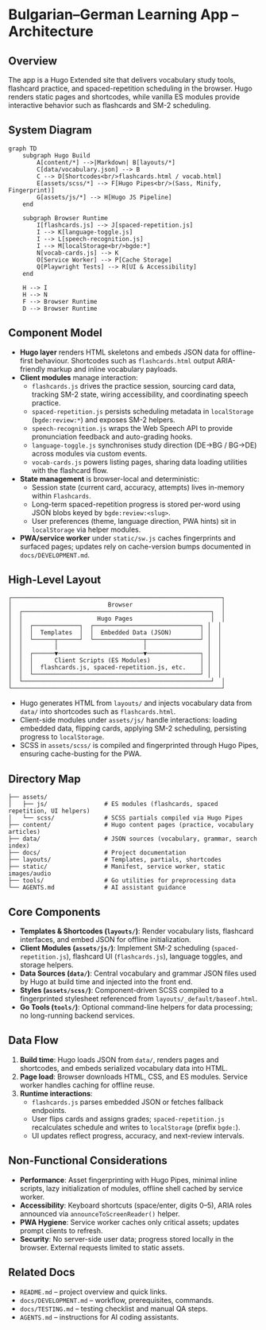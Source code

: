 # Bulgarian–German Learning App – Architecture

## Overview

The app is a Hugo Extended site that delivers vocabulary study tools, flashcard practice, and spaced-repetition scheduling in the browser. Hugo renders static pages and shortcodes, while vanilla ES modules provide interactive behavior such as flashcards and SM-2 scheduling.

## System Diagram

```mermaid
graph TD
    subgraph Hugo Build
        A[content/*] -->|Markdown| B[layouts/*]
        C[data/vocabulary.json] --> B
        C --> D[Shortcodes<br/>flashcards.html / vocab.html]
        E[assets/scss/*] --> F[Hugo Pipes<br/>(Sass, Minify, Fingerprint)]
        G[assets/js/*] --> H[Hugo JS Pipeline]
    end

    subgraph Browser Runtime
        I[flashcards.js] --> J[spaced-repetition.js]
        I --> K[language-toggle.js]
        I --> L[speech-recognition.js]
        I --> M[localStorage<br/>bgde:*]
        N[vocab-cards.js] --> K
        O[Service Worker] --> P[Cache Storage]
        Q[Playwright Tests] --> R[UI & Accessibility]
    end

    H --> I
    H --> N
    F --> Browser Runtime
    D --> Browser Runtime
```

## Component Model

- **Hugo layer** renders HTML skeletons and embeds JSON data for offline-first behaviour. Shortcodes such as `flashcards.html` output ARIA-friendly markup and inline vocabulary payloads.
- **Client modules** manage interaction:
  - `flashcards.js` drives the practice session, sourcing card data, tracking SM-2 state, wiring accessibility, and coordinating speech practice.
  - `spaced-repetition.js` persists scheduling metadata in `localStorage` (`bgde:review:*`) and exposes SM-2 helpers.
  - `speech-recognition.js` wraps the Web Speech API to provide pronunciation feedback and auto-grading hooks.
  - `language-toggle.js` synchronises study direction (DE→BG / BG→DE) across modules via custom events.
  - `vocab-cards.js` powers listing pages, sharing data loading utilities with the flashcard flow.
- **State management** is browser-local and deterministic:
  - Session state (current card, accuracy, attempts) lives in-memory within `Flashcards`.
  - Long-term spaced-repetition progress is stored per-word using JSON blobs keyed by `bgde:review:<slug>`.
  - User preferences (theme, language direction, PWA hints) sit in `localStorage` via helper modules.
- **PWA/service worker** under `static/sw.js` caches fingerprints and surfaced pages; updates rely on cache-version bumps documented in `docs/DEVELOPMENT.md`.

## High-Level Layout

```text
┌───────────────────────────────────────────────────────────┐
│                           Browser                         │
│  ┌─────────────────────────────────────────────────────┐  │
│  │                     Hugo Pages                      │  │
│  │  ┌─────────────┐  ┌──────────────────────────────┐ │  │
│  │  │  Templates  │  │  Embedded Data (JSON)        │ │  │
│  │  └──────┬──────┘  └──────────────┬───────────────┘ │  │
│  │         │                        │                 │  │
│  │  ┌──────▼────────────────────────▼───────────────┐ │  │
│  │  │      Client Scripts (ES Modules)              │ │  │
│  │  │  flashcards.js, spaced-repetition.js, etc.    │ │  │
│  │  └───────────────────────────────────────────────┘ │  │
│  └─────────────────────────────────────────────────────┘  │
└───────────────────────────────────────────────────────────┘
```

- Hugo generates HTML from `layouts/` and injects vocabulary data from `data/` into shortcodes such as `flashcards.html`.
- Client-side modules under `assets/js/` handle interactions: loading embedded data, flipping cards, applying SM-2 scheduling, persisting progress to `localStorage`.
- SCSS in `assets/scss/` is compiled and fingerprinted through Hugo Pipes, ensuring cache-busting for the PWA.

## Directory Map

```text
├── assets/
│   ├── js/                # ES modules (flashcards, spaced repetition, UI helpers)
│   └── scss/              # SCSS partials compiled via Hugo Pipes
├── content/               # Hugo content pages (practice, vocabulary articles)
├── data/                  # JSON sources (vocabulary, grammar, search index)
├── docs/                  # Project documentation
├── layouts/               # Templates, partials, shortcodes
├── static/                # Manifest, service worker, static images/audio
├── tools/                 # Go utilities for preprocessing data
└── AGENTS.md              # AI assistant guidance
```

## Core Components

- **Templates & Shortcodes (`layouts/`)**: Render vocabulary lists, flashcard interfaces, and embed JSON for offline initialization.
- **Client Modules (`assets/js/`)**: Implement SM-2 scheduling (`spaced-repetition.js`), flashcard UI (`flashcards.js`), language toggles, and storage helpers.
- **Data Sources (`data/`)**: Central vocabulary and grammar JSON files used by Hugo at build time and injected into the front end.
- **Styles (`assets/scss/`)**: Component-driven SCSS compiled to a fingerprinted stylesheet referenced from `layouts/_default/baseof.html`.
- **Go Tools (`tools/`)**: Optional command-line helpers for data processing; no long-running backend services.

## Data Flow

1. **Build time**: Hugo loads JSON from `data/`, renders pages and shortcodes, and embeds serialized vocabulary data into HTML.
2. **Page load**: Browser downloads HTML, CSS, and ES modules. Service worker handles caching for offline reuse.
3. **Runtime interactions**:
   - `flashcards.js` parses embedded JSON or fetches fallback endpoints.
   - User flips cards and assigns grades; `spaced-repetition.js` recalculates schedule and writes to `localStorage` (prefix `bgde:`).
   - UI updates reflect progress, accuracy, and next-review intervals.

## Non-Functional Considerations

- **Performance**: Asset fingerprinting with Hugo Pipes, minimal inline scripts, lazy initialization of modules, offline shell cached by service worker.
- **Accessibility**: Keyboard shortcuts (space/enter, digits 0–5), ARIA roles announced via `announceToScreenReader()` helper.
- **PWA Hygiene**: Service worker caches only critical assets; updates prompt clients to refresh.
- **Security**: No server-side user data; progress stored locally in the browser. External requests limited to static assets.

## Related Docs

- `README.md` – project overview and quick links.
- `docs/DEVELOPMENT.md` – workflow, prerequisites, commands.
- `docs/TESTING.md` – testing checklist and manual QA steps.
- `AGENTS.md` – instructions for AI coding assistants.
